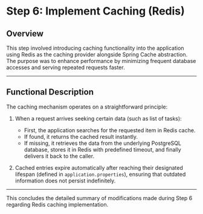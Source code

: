 # Step 6: Implement Caching (Redis)

## Overview
This step involved introducing caching functionality into the application using Redis as the caching provider alongside Spring Cache abstraction. The purpose was to enhance performance by minimizing frequent database accesses and serving repeated requests faster.

---


## Functional Description
The caching mechanism operates on a straightforward principle:
1. When a request arrives seeking certain data (such as list of tasks):
    - First, the application searches for the requested item in Redis cache.
    - If found, it returns the cached result instantly.
    - If missing, it retrieves the data from the underlying PostgreSQL database, stores it in Redis with predefined timeout, and finally delivers it back to the caller.

2. Cached entries expire automatically after reaching their designated lifespan (defined in `application.properties`), ensuring that outdated information does not persist indefinitely.

---

This concludes the detailed summary of modifications made during Step 6 regarding Redis caching implementation.